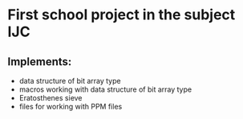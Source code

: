 # First school project in the subject IJC

## Implements:
+ data structure of bit array type
+ macros working with data structure of bit array type
+ Eratosthenes sieve
+ files for working with PPM files
